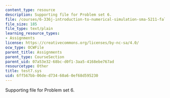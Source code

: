 ```yaml
---
content_type: resource
description: Supporting file for Problem set 6.
file: /courses/6-336j-introduction-to-numerical-simulation-sma-5211-fall-2003/6ff567bb06ded73460a60ef68d595230_test7.sys
file_size: 185
file_type: text/plain
learning_resource_types:
- Assignments
license: https://creativecommons.org/licenses/by-nc-sa/4.0/
ocw_type: OCWFile
parent_title: Assignments
parent_type: CourseSection
parent_uid: 07a53e32-68bc-d0f1-3aa5-4168ebe767ad
resourcetype: Other
title: test7.sys
uid: 6ff567bb-06de-d734-60a6-0ef68d595230
---
```

Supporting file for Problem set 6.